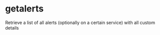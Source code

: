 # getalerts
Retrieve a list of all alerts (optionally on a certain service) with all custom details

